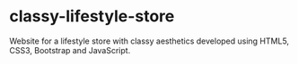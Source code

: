 # classy-lifestyle-store
Website for a lifestyle store with classy aesthetics developed using HTML5, CSS3, Bootstrap and JavaScript.
